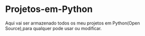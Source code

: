 # Projetos-em-Python
Aqui vai ser armazenado todos os meu projetos em Python(Open Source),para qualquer pode usar ou modificar.
